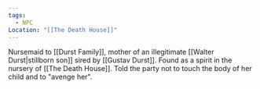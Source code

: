 ```yaml
---
tags:
  - NPC
Location: "[[The Death House]]"
---
```

Nursemaid to [[Durst Family]], mother of an illegitimate [[Walter Durst|stillborn son]] sired by [[Gustav Durst]]. Found as a spirit in the nursery of [[The Death House]]. Told the party not to touch the body of her child and to "avenge her".